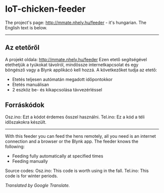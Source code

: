 # IoT-chicken-feeder
The project's page: http://mmate.nhely.hu/feeder - it's hungarian.
The English text is below.

---------------------------------------------------------
## Az etetőről
A projekt oldala: http://mmate.nhely.hu/feeder
Ezen etető segítségével etethetjük a tyúkokat távolról, mindössze internetkapcsolat és egy böngésző vagy a Blynk applikácó kell hozzá.
A következőket tudja az etető:
* Etetés teljesen autómatán megadott időpontokkor
* Etetés manuálisan
* 2 eszköz be- és kikapcsolása távvezérléssel

## Forráskódok
Osz.ino: Ezt a kódot érdemes ősszel használni.
Tel.ino: Ez a kód a téli időszakokra készült.

----------------------------------------------------------------------------------------------------------------------

With this feeder you can feed the hens remotely, all you need is an internet connection and a browser or the Blynk app.
The feeder knows the following:
* Feeding fully automatically at specified times
* Feeding manually

Source codes:
Osz.ino: This code is worth using in the fall.
Tel.ino: This code is for winter periods.

*Translated by Google Translate.*
